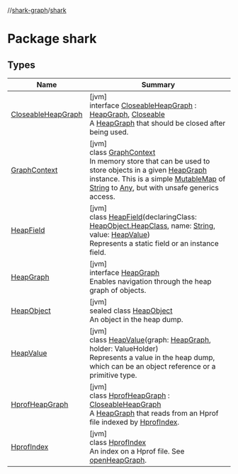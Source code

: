 //[shark-graph](../../index.md)/[shark](index.md)

# Package shark

## Types

| Name | Summary |
|---|---|
| [CloseableHeapGraph](-closeable-heap-graph/index.md) | [jvm]<br>interface [CloseableHeapGraph](-closeable-heap-graph/index.md) : [HeapGraph](-heap-graph/index.md), [Closeable](https://docs.oracle.com/javase/8/docs/api/java/io/Closeable.html)<br>A [HeapGraph](-heap-graph/index.md) that should be closed after being used. |
| [GraphContext](-graph-context/index.md) | [jvm]<br>class [GraphContext](-graph-context/index.md)<br>In memory store that can be used to store objects in a given [HeapGraph](-heap-graph/index.md) instance. This is a simple [MutableMap](https://kotlinlang.org/api/latest/jvm/stdlib/kotlin.collections/-mutable-map/index.html) of [String](https://kotlinlang.org/api/latest/jvm/stdlib/kotlin/-string/index.html) to [Any](https://kotlinlang.org/api/latest/jvm/stdlib/kotlin/-any/index.html), but with unsafe generics access. |
| [HeapField](-heap-field/index.md) | [jvm]<br>class [HeapField](-heap-field/index.md)(declaringClass: [HeapObject.HeapClass](-heap-object/-heap-class/index.md), name: [String](https://kotlinlang.org/api/latest/jvm/stdlib/kotlin/-string/index.html), value: [HeapValue](-heap-value/index.md))<br>Represents a static field or an instance field. |
| [HeapGraph](-heap-graph/index.md) | [jvm]<br>interface [HeapGraph](-heap-graph/index.md)<br>Enables navigation through the heap graph of objects. |
| [HeapObject](-heap-object/index.md) | [jvm]<br>sealed class [HeapObject](-heap-object/index.md)<br>An object in the heap dump. |
| [HeapValue](-heap-value/index.md) | [jvm]<br>class [HeapValue](-heap-value/index.md)(graph: [HeapGraph](-heap-graph/index.md), holder: ValueHolder)<br>Represents a value in the heap dump, which can be an object reference or a primitive type. |
| [HprofHeapGraph](-hprof-heap-graph/index.md) | [jvm]<br>class [HprofHeapGraph](-hprof-heap-graph/index.md) : [CloseableHeapGraph](-closeable-heap-graph/index.md)<br>A [HeapGraph](-heap-graph/index.md) that reads from an Hprof file indexed by [HprofIndex](-hprof-index/index.md). |
| [HprofIndex](-hprof-index/index.md) | [jvm]<br>class [HprofIndex](-hprof-index/index.md)<br>An index on a Hprof file. See [openHeapGraph](-hprof-index/open-heap-graph.md). |
